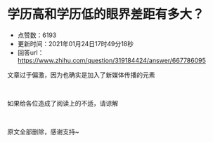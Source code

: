 # 学历高和学历低的眼界差距有多大？
- 点赞数：6193
- 更新时间：2021年01月24日17时49分18秒
- 回答url：https://www.zhihu.com/question/319184424/answer/667786095
<body>
 <p data-pid="HUlHONyZ">文章过于偏激，因为也确实是加入了新媒体传播的元素</p>
 <p class="ztext-empty-paragraph"><br></p>
 <p data-pid="7OlvUEl3">如果给各位造成了阅读上的不适，请谅解</p>
 <p class="ztext-empty-paragraph"><br></p>
 <p data-pid="m-k07uA1">原文全部删除，感谢支持~</p>
</body>